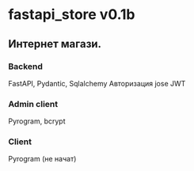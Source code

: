 # fastapi_store v0.1b

## Интернет магази.

### Backend 
FastAPI, Pydantic, Sqlalchemy
Авторизация jose JWT

### Admin client
Pyrogram, bcrypt

### Client 
Pyrogram (не начат)
